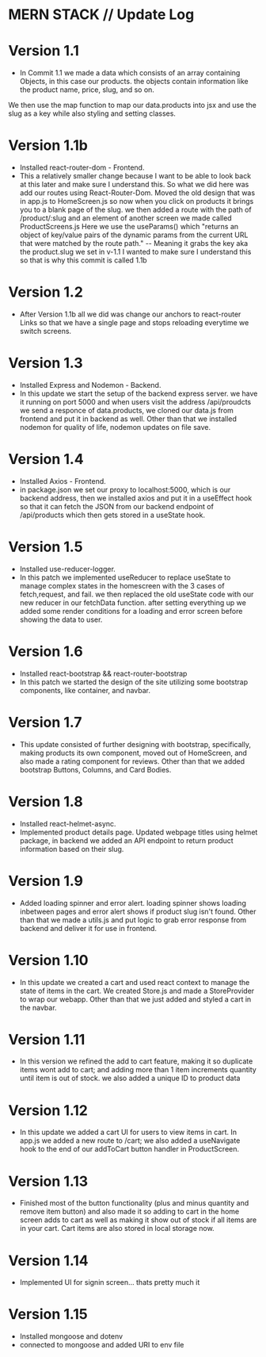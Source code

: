 # MERN STACK // Update Log

# Version 1.1

- In Commit 1.1 we made a data which consists of an array containing Objects, in this case our products. the objects contain information like the product name, price, slug, and so on.

We then use the map function to map our data.products into jsx and use the slug as a key while also styling and setting classes.

# Version 1.1b

- Installed react-router-dom - Frontend.
- This a relatively smaller change because I want to be able to look back at this later and make sure I understand this.
  So what we did here was add our routes using React-Router-Dom. Moved the old design that was in app.js to HomeScreen.js so now when you click on products it brings you to a blank page of the slug. we then added a route with the path of /product/:slug and an element of another screen we made called ProductScreens.js
  Here we use the useParams() which "returns an object of key/value pairs of the dynamic params from the current URL that were matched by the route path." -- Meaning it grabs the key aka the product.slug we set in v-1.1
  I wanted to make sure I understand this so that is why this commit is called 1.1b

# Version 1.2

- After Version 1.1b all we did was change our anchors to react-router Links so that we have a single page and stops reloading everytime we switch screens.

# Version 1.3

- Installed Express and Nodemon - Backend.
- In this update we start the setup of the backend express server. we have it running on port 5000 and when users visit the address
  /api/proudcts we send a responce of data.products, we cloned our data.js from frontend and put it in backend as well. Other than that we installed nodemon for quality of life, nodemon updates on file save.

# Version 1.4

- Installed Axios - Frontend.
- in package.json we set our proxy to localhost:5000, which is our backend address, then we installed axios and put it in a useEffect hook so that it can fetch the JSON from our backend endpoint of /api/products which then gets stored in a useState hook.

# Version 1.5

- Installed use-reducer-logger.
- In this patch we implemented useReducer to replace useState to manage complex states in the homescreen with the 3 cases of fetch,request, and fail. we then replaced the old useState code with our new reducer in our fetchData function. after setting everything up we added some render conditions for a loading and error screen before showing the data to user.

# Version 1.6

- Installed react-bootstrap && react-router-bootstrap
- In this patch we started the design of the site utilizing some bootstrap components, like container, and navbar.

# Version 1.7

- This update consisted of further designing with bootstrap, specifically, making products its own component, moved out of HomeScreen, and also made a rating component for reviews. Other than that we added bootstrap Buttons, Columns, and Card Bodies.

# Version 1.8

- Installed react-helmet-async.
- Implemented product details page. Updated webpage titles using helmet package, in backend we added an API endpoint to return product information based on their slug.

# Version 1.9

- Added loading spinner and error alert. loading spinner shows loading inbetween pages and error alert shows if product slug isn't found. Other than that we made a utils.js and put logic to grab error response from backend and deliver it for use in frontend.

# Version 1.10

- In this update we created a cart and used react context to manage the state of items in the cart. We created Store.js and made a StoreProvider to wrap our webapp. Other than that we just added and styled a cart in the navbar.

# Version 1.11

- In this version we refined the add to cart feature, making it so duplicate items wont add to cart; and adding more than 1 item increments quantity until item is out of stock. we also added a unique ID to product data

# Version 1.12

- In this update we added a cart UI for users to view items in cart. In app.js we added a new route to /cart; we also added a useNavigate hook to the end of our addToCart button handler in ProductScreen.

# Version 1.13

- Finished most of the button functionality (plus and minus quantity and remove item button) and also made it so adding to cart in the home screen adds to cart as well as making it show out of stock if all items are in your cart. Cart items are also stored in local storage now.

# Version 1.14

- Implemented UI for signin screen... thats pretty much it

# Version 1.15

- Installed mongoose and dotenv
- connected to mongoose and added URI to env file
